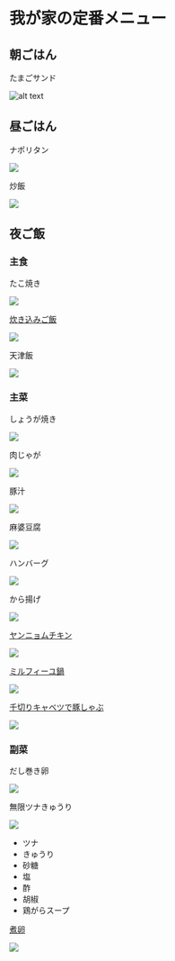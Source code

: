 # 我が家の定番メニュー

## 朝ごはん

たまごサンド

![alt text](https://recipe.yamazakipan.co.jp/user_file/uploaded/6/2/2/20231031-180319-384.jpg)

## 昼ごはん

ナポリタン

![](https://img-global-jp.cpcdn.com/recipes/7655006/1360x1928cq70/%E8%A9%B1%E9%A1%8C%E3%81%AE%E5%86%8D%E7%8F%BE%E3%83%AC%E3%82%B7%E3%83%94%E3%83%95%E3%82%A7%E3%83%AB%E3%83%9E%E3%83%BC%E3%81%AE%E3%83%8A%E3%83%9D%E3%83%AA%E3%82%BF%E3%83%B3-%E3%83%AC%E3%82%B7%E3%83%94-%E3%83%A1%E3%82%A4%E3%83%B3-%E5%86%99%E7%9C%9F.webp)

炒飯

![](https://www.sirogohan.com/_files/recipe/images/cha-han/cha-han9324.JPG)

## 夜ご飯

### 主食

たこ焼き

![](https://www.sirogohan.com/_files/recipe/images/takoyaki/takoyaki5467.JPG)

[炊き込みご飯](https://cookpad.com/jp/recipes/19660641-%E7%B0%A1%E5%8D%98%E6%BF%80%E3%82%A6%E3%83%9E%E9%B6%8F%E8%82%89%E3%81%A8%E3%81%97%E3%82%81%E3%81%98%E3%81%AE%E7%82%8A%E3%81%8D%E8%BE%BC%E3%81%BF%E3%81%94%E9%A3%AF)

![](https://img-global-jp.cpcdn.com/recipes/2558387/1360x1928cq70/%E7%B0%A1%E5%8D%98%E6%BF%80%E3%82%A6%E3%83%9E%E9%B6%8F%E8%82%89%E3%81%A8%E3%81%97%E3%82%81%E3%81%98%E3%81%AE%E7%82%8A%E3%81%8D%E8%BE%BC%E3%81%BF%E3%81%94%E9%A3%AF-%E3%83%AC%E3%82%B7%E3%83%94-%E3%83%A1%E3%82%A4%E3%83%B3-%E5%86%99%E7%9C%9F.webp)

天津飯

![](https://media.delishkitchen.tv/curation/4997/eimw0m2l7l.jpeg?version=1697603408)

### 主菜

しょうが焼き

![](https://www.sirogohan.com/_files/recipe/images/shougayaki/shougayaki54242.JPG)

肉じゃが

![](https://www.sirogohan.com/_files/recipe/images/nikujaga/nikujaga1428.JPG)

豚汁

![](https://www.sirogohan.com/_files/recipe/images/tonjiru/tonjirusai15602.JPG)

麻婆豆腐

![](https://www.sirogohan.com/_files/recipe/images/ma-bo/ma-bo8513.JPG)

ハンバーグ

![](https://www.sirogohan.com/_files/recipe/images/hanba-gu/hanba-gu6321.JPG)

から揚げ

![](https://www.sirogohan.com/_files/recipe/images/karaage/karaageb4620.JPG)

[ヤンニョムチキン](https://www.kurashiru.com/recipes/e70b4031-e6f5-438b-b7f7-2d1cf6ba090b)

![](https://cdn-ak.f.st-hatena.com/images/fotolife/s/shinya_gohan/20220716/20220716073532.jpg)

[ミルフィーユ鍋](https://cookpad.com/jp/recipes/20338591-%E7%B0%A1%E5%8D%98%E5%AE%9A%E7%95%AA%E8%B1%9A%E3%83%90%E3%83%A9%E7%99%BD%E8%8F%9C%E3%81%AE%E3%83%9F%E3%83%AB%E3%83%95%E3%82%A3%E3%83%BC%E3%83%A6%E9%8D%8B)

![](https://img-global-jp.cpcdn.com/recipes/2924774/1360x1928cq70/%E7%B0%A1%E5%8D%98%E5%AE%9A%E7%95%AA%E8%B1%9A%E3%83%90%E3%83%A9%E7%99%BD%E8%8F%9C%E3%81%AE%E3%83%9F%E3%83%AB%E3%83%95%E3%82%A3%E3%83%BC%E3%83%A6%E9%8D%8B-%E3%83%AC%E3%82%B7%E3%83%94-%E3%83%A1%E3%82%A4%E3%83%B3-%E5%86%99%E7%9C%9F.webp)

[千切りキャベツで豚しゃぶ](https://macaro-ni.jp/107463)

![](https://cdn.macaro-ni.jp/image/summary/107/107463/komXunea5KxF7TouUksE57YkuN05e3fd2vjXxkI9.jpg)

### 副菜

だし巻き卵

![](https://www.sirogohan.com/_files/recipe/images/dasimaki/dasimakisai8071.JPG)

無限ツナきゅうり

![](https://img-global-jp.cpcdn.com/recipes/3320954/1360x1928cq70/%E3%81%8D%E3%82%85%E3%81%86%E3%82%8A%E3%81%A8%E3%83%84%E3%83%8A%E3%81%AE%E3%82%B7%E3%83%B3%E3%83%97%E3%83%AB%E4%B8%AD%E8%8F%AF%E3%82%B5%E3%83%A9%E3%83%80-%E3%83%AC%E3%82%B7%E3%83%94-%E3%83%A1%E3%82%A4%E3%83%B3-%E5%86%99%E7%9C%9F.webp)

* ツナ
* きゅうり
* 砂糖
* 塩
* 酢
* 胡椒
* 鶏がらスープ

[煮卵](https://www.sirogohan.com/recipe/nitamago/)

![](https://www.sirogohan.com/_files/recipe/images/nitamago/nitamago5484.JPG)
